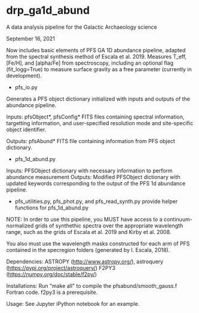 # drp_ga1d_abund
A data analysis pipeline for the Galactic Archaeology science

September 16, 2021

Now includes basic elements of PFS GA 1D abundance pipeline, adapted from the spectral synthesis method of
Escala et al. 2019. Measures T_eff, [Fe/H], and [alpha/Fe] from spectroscopy, including an optional flag (fit_logg=True) to measure surface gravity as a free parameter (currently in development).

* pfs_io.py

Generates a PFS object dictionary initialized with inputs and outputs of the abundance pipeline.

Inputs: pfsObject*, pfsConfig* FITS files containing spectral information, targetting information, and user-specified resolution mode and site-specific object identifier.

Outputs: pfsAbund* FITS file containing information from PFS object dictionary.

* pfs_1d_abund.py

Inputs: PFSObject dictionary with necessary information to perform abundance measurement
Outputs: Modified PFSObject dictionary with updated keywords corresponding to the output
         of the PFS 1d abundance pipeline.
         
* pfs_utilities.py, pfs_phot.py, and pfs_read_synth.py provide helper functions for pfs_1d_abund.py
         
NOTE: In order to use this pipeline, you MUST have access to a continuum-normalized grids
of synthethic spectra over the appropriate wavelength range, such as the grids of
Escala et al. 2019 and Kirby et al. 2008.

You also must use the wavelength masks constructed for each arm of PFS contained in the specregion folders
(generated by I. Escala, 2018).

Dependencies: 
ASTROPY (http://www.astropy.org/), astroquery (https://pypi.org/project/astroquery/)
F2PY3 (https://numpy.org/doc/stable/f2py/)

Installations:
Run "make all" to compile the pfsabund/smooth_gauss.f Fortran code.  f2py3 is a prerequisite.

Usage:
See Jupyter iPython notebook for an example.
